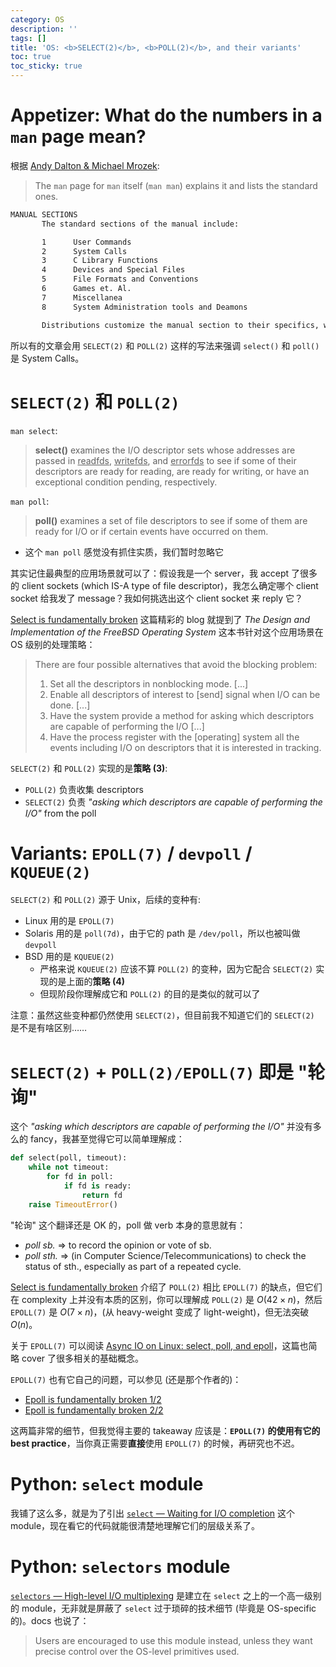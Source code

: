 ```yaml
---
category: OS
description: ''
tags: []
title: 'OS: <b>SELECT(2)</b>, <b>POLL(2)</b>, and their variants'
toc: true
toc_sticky: true
---
```


# Appetizer: What do the numbers in a `man` page mean?

根据 [Andy Dalton & Michael Mrozek](https://unix.stackexchange.com/a/3587):
> The `man` page for `man` itself (`man man`) explains it and lists the standard ones.

```txt
MANUAL SECTIONS
       The standard sections of the manual include:

       1      User Commands
       2      System Calls
       3      C Library Functions
       4      Devices and Special Files
       5      File Formats and Conventions
       6      Games et. Al.
       7      Miscellanea
       8      System Administration tools and Deamons

       Distributions customize the manual section to their specifics, which often include additional sections.
```

所以有的文章会用 `SELECT(2)` 和 `POLL(2)` 这样的写法来强调 `select()` 和 `poll()` 是 System Calls。

# `SELECT(2)` 和 `POLL(2)`

`man select`:
> **select()** examines the I/O descriptor sets whose addresses are passed in <ins>readfds</ins>, <ins>writefds</ins>, and <ins>errorfds</ins> to see if some of their descriptors are ready for reading, are ready for writing, or have an exceptional condition pending, respectively.

`man poll`:
> **poll()** examines a set of file descriptors to see if some of them are ready for I/O or if certain events have occurred on them.

- 这个 `man poll` 感觉没有抓住实质，我们暂时忽略它

其实记住最典型的应用场景就可以了：假设我是一个 server，我 accept 了很多的 client sockets (which IS-A type of file descriptor)，我怎么确定哪个 client socket 给我发了 message？我如何挑选出这个 client socket 来 reply 它？

[Select is fundamentally broken](https://idea.popcount.org/2017-01-06-select-is-fundamentally-broken/) 这篇精彩的 blog 就提到了 _The Design and Implementation of the FreeBSD Operating System_ 这本书针对这个应用场景在 OS 级别的处理策略：
> There are four possible alternatives that avoid the blocking problem:  
>   
> 1. Set all the descriptors in nonblocking mode. [...]
> 2. Enable all descriptors of interest to [send] signal when I/O can be done. [...]
> 3. Have the system provide a method for asking which descriptors are capable of performing the I/O [...]
> 4. Have the process register with the [operating] system all the events including I/O on descriptors that it is interested in tracking.

`SELECT(2)` 和 `POLL(2)` 实现的是**策略 (3)**:
- `POLL(2)` 负责收集 descriptors
- `SELECT(2)` 负责 _"asking which descriptors are capable of performing the I/O"_ from the poll

# Variants: `EPOLL(7)` / `devpoll` / `KQUEUE(2)`

`SELECT(2)` 和 `POLL(2)` 源于 Unix，后续的变种有:

- Linux 用的是 `EPOLL(7)`
- Solaris 用的是 `poll(7d)`，由于它的 path 是 `/dev/poll`，所以也被叫做 `devpoll`
- BSD 用的是 `KQUEUE(2)`
  - 严格来说 `KQUEUE(2)` 应该不算 `POLL(2)` 的变种，因为它配合 `SELECT(2)` 实现的是上面的**策略 (4)**
  - 但现阶段你理解成它和 `POLL(2)` 的目的是类似的就可以了

注意：虽然这些变种都仍然使用 `SELECT(2)`，但目前我不知道它们的 `SELECT(2)` 是不是有啥区别……

# `SELECT(2)` + `POLL(2)/EPOLL(7)` 即是 "轮询"

这个 _"asking which descriptors are capable of performing the I/O"_ 并没有多么的 fancy，我甚至觉得它可以简单理解成：

```python
def select(poll, timeout):
    while not timeout:
        for fd in poll:
            if fd is ready:
                return fd
    raise TimeoutError()
```

"轮询" 这个翻译还是 OK 的，poll 做 verb 本身的意思就有：
- _poll sb._ => to record the opinion or vote of sb.
- _poll sth._ => (in Computer Science/Telecommunications) to check the status of sth., especially as part of a repeated cycle.

[Select is fundamentally broken](https://idea.popcount.org/2017-01-06-select-is-fundamentally-broken/) 介绍了 `POLL(2)` 相比 `EPOLL(7)` 的缺点，但它们在 complexity 上并没有本质的区别，你可以理解成 `POLL(2)` 是 $O(42 \times n)$，然后 `EPOLL(7)` 是 $O(7 \times n)$，(从 heavy-weight 变成了 light-weight)，但无法突破 $O(n)$。

关于 `EPOLL(7)` 可以阅读 [Async IO on Linux: select, poll, and epoll](https://jvns.ca/blog/2017/06/03/async-io-on-linux--select--poll--and-epoll/)，这篇也简略 cover 了很多相关的基础概念。

`EPOLL(7)` 也有它自己的问题，可以参见 (还是那个作者的)：
- [Epoll is fundamentally broken 1/2](https://idea.popcount.org/2017-02-20-epoll-is-fundamentally-broken-12/)
- [Epoll is fundamentally broken 2/2](https://idea.popcount.org/2017-03-20-epoll-is-fundamentally-broken-22/)

这两篇非常的细节，但我觉得主要的 takeaway 应该是：**`EPOLL(7)` 的使用有它的 best practice**，当你真正需要**直接**使用 `EPOLL(7)` 的时候，再研究也不迟。

# Python: `select` module

我铺了这么多，就是为了引出 [`select` — Waiting for I/O completion](https://docs.python.org/3/library/select.html) 这个 module，现在看它的代码就能很清楚地理解它们的层级关系了。

# Python: `selectors` module

[`selectors` — High-level I/O multiplexing](https://docs.python.org/3/library/selectors.html) 是建立在 `select` 之上的一个高一级别的 module，无非就是屏蔽了 `select` 过于琐碎的技术细节 (毕竟是 OS-specific 的)。docs 也说了：
> Users are encouraged to use this module instead, unless they want precise control over the OS-level primitives used.
